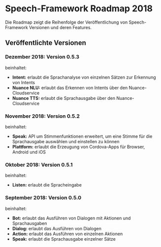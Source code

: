 # Speech-Framework Roadmap 2018

Die Roadmap zeigt die Reihenfolge der Veröffentlichung von Speech-Framework Versionen und deren Features.


## Veröffentlichte Versionen


### Dezember 2018: Version 0.5.3

beinhaltet:

* **Intent:** erlaubt die Sprachanalyse von einzelnen Sätzen zur Erkennung von Intents
* **Nuance NLU:** erlaubt das Erkennen von Intents über den Nuance-Cloudservice
* **Nuance TTS:** erlaubt die Sprachausgabe über den Nuance-Cloudservice


### November 2018: Version 0.5.2

beinhaltet:

* **Speak:** API um Stimmenfunktionen erweitert, um eine Stimme für die Sprachausgabe auswählen und einstellen zu können
* **Plattform:** erlaubt die Erzeugung von Cordova-Apps für Browser, Android und iOS


### Oktober 2018: Version 0.5.1

beinhaltet:

* **Listen:** erlaubt die Spracheingabe


### September 2018: Version 0.5.0

beinhaltet:

* **Bot:** erlaubt das Ausführen von Dialogen mit Aktionen und Sprachausgaben
* **Dialog:** erlaubt das Ausführen von Dialogen
* **Action:** erlaubt das Ausführen von einzelnen Aktionen
* **Speak:** erlaubt die Sprachausgabe einzelner Sätze

